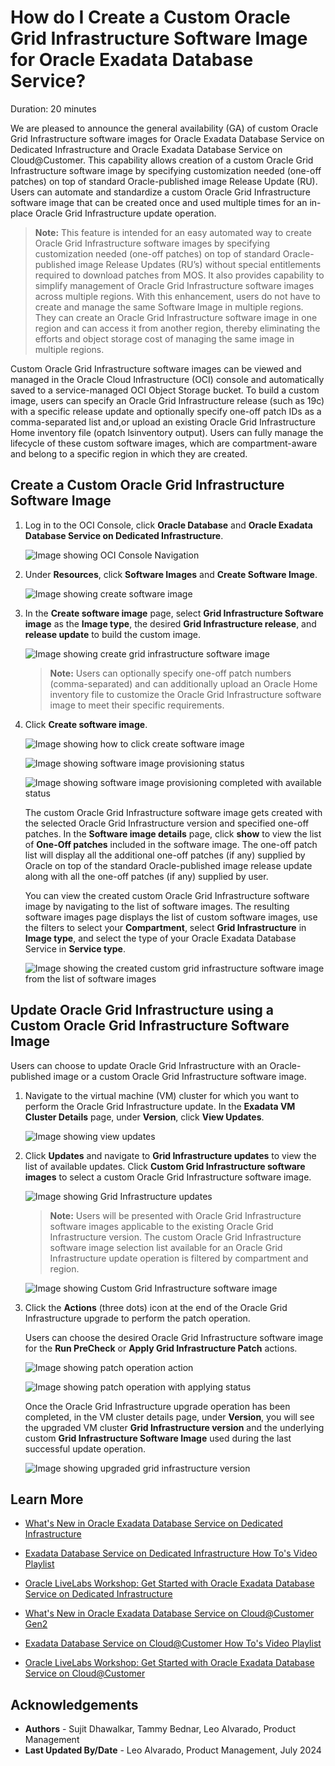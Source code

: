 # How do I Create a Custom Oracle Grid Infrastructure Software Image for Oracle Exadata Database Service?
Duration: 20 minutes

We are pleased to announce the general availability (GA) of custom Oracle Grid Infrastructure software images for Oracle Exadata Database Service on Dedicated Infrastructure and Oracle Exadata Database Service on Cloud@Customer. This capability allows creation of a custom Oracle Grid Infrastructure software image by specifying customization needed (one-off patches) on top of standard Oracle-published image Release Update (RU). Users can automate and standardize a custom Oracle Grid Infrastructure software image that can be created once and used multiple times for an in-place Oracle Grid Infrastructure update operation. 

> **Note:** This feature is intended for an easy automated way to create Oracle Grid Infrastructure software images by specifying customization needed (one-off patches) on top of standard Oracle-published image Release Updates (RU’s) without special entitlements required to download patches from MOS. It also provides capability to simplify management of Oracle Grid Infrastructure software images across multiple regions. With this enhancement, users do not have to create and manage the same Software Image in multiple regions. They can create an Oracle Grid Infrastructure software image in one region and can access it from another region, thereby eliminating the efforts and object storage cost of managing the same image in multiple regions. 

Custom Oracle Grid Infrastructure software images can be viewed and managed in the Oracle Cloud Infrastructure (OCI) console and automatically saved to a service-managed OCI Object Storage bucket. To build a custom image, users can specify an Oracle Grid Infrastructure release (such as 19c) with a specific release update and optionally specify one-off patch IDs as a comma-separated list and,or upload an existing Oracle Grid Infrastructure Home inventory file (opatch lsinventory output). Users can fully manage the lifecycle of these custom software images, which are compartment-aware and belong to a specific region in which they are created.
 
## Create a Custom Oracle Grid Infrastructure Software Image

1. Log in to the OCI Console, click **Oracle Database** and **Oracle Exadata Database Service on Dedicated Infrastructure**.

   ![Image showing OCI Console Navigation](./images/navigate-oci-menu.png "Image showing OCI Console Navigation")

2. Under **Resources**, click **Software Images** and **Create Software Image**.
   
   ![Image showing create software image](./images/create-swimage.png "Image showing create software image")
   
3. In the **Create software image** page, select **Grid Infrastructure Software image** as the **Image type**, the desired **Grid Infrastructure release**, and **release update** to build the custom image.
   
   ![Image showing create grid infrastructure software image](./images/create-gisw-image.png "Image showing create grid infrastructure software image")
   
   > **Note:** Users can optionally specify one-off patch numbers (comma-separated) and can additionally upload an Oracle Home inventory file to customize the Oracle Grid Infrastructure software image to meet their specific requirements.

4. Click **Create software image**.
   
   ![Image showing how to click create software image](./images/click-create-swimage.png "Image showing how to click create software image")

   ![Image showing software image provisioning status](./images/gisw-image-provisioning.png "Image showing software image provisioning status")

   ![Image showing software image provisioning completed with available status](./images/create-gisw-image-completed.png "Image showing software image provisioning completed with available status")

   The custom Oracle Grid Infrastructure software image gets created with the selected Oracle Grid Infrastructure version and specified one-off patches. In the **Software image details** page, click **show** to view the list of **One-Off patches** included in the software image. The one-off patch list will display all the additional one-off patches (if any) supplied by Oracle on top of the standard Oracle-published image release update along with all the one-off patches (if any) supplied by user.

   You can view the created custom Oracle Grid Infrastructure software image by navigating to the list of software images. The resulting software images page displays the list of custom software images, use the filters to select your **Compartment**, select **Grid Infrastructure** in **Image type**, and select the type of your Oracle Exadata Database Service in **Service type**.

   ![Image showing the created custom grid infrastructure software image from the list of software images](./images/custom-gisw-list.png "Image showing the created custom grid infrastructure software image from the list of software images")
   
## Update Oracle Grid Infrastructure using a Custom Oracle Grid Infrastructure Software Image

Users can choose to update Oracle Grid Infrastructure with an Oracle-published image or a custom Oracle Grid Infrastructure software image.

1. Navigate to the virtual machine (VM) cluster for which you want to perform the Oracle Grid Infrastructure update. In the **Exadata VM Cluster Details** page, under **Version**, click **View Updates**.
   
   ![Image showing view updates](./images/vmcluster-details-page.png "Image showing view updates")

2. Click **Updates** and navigate to **Grid Infrastructure updates** to view the list of available updates. Click **Custom Grid Infrastructure software images** to select a custom Oracle Grid Infrastructure software image.
   
   ![Image showing Grid Infrastructure updates](./images/update-gi-version.png "Image showing Grid Infrastructure updates")
   
   > **Note:** Users will be presented with Oracle Grid Infrastructure software images applicable to the existing Oracle Grid Infrastructure version. The custom Oracle Grid Infrastructure software image selection list available for an Oracle Grid Infrastructure update operation is filtered by compartment and region. 

   ![Image showing Custom Grid Infrastructure software image](./images/select-customgisw-image.png "Image showing Custom Grid Infrastructure software image")

3. Click the **Actions** (three dots) icon at the end of the Oracle Grid Infrastructure upgrade to perform the patch operation. 
   
   Users can choose the desired Oracle Grid Infrastructure software image for the **Run PreCheck** or **Apply Grid Infrastructure Patch** actions.

   ![Image showing patch operation action](./images/perform-patch-operation.png "Image showing patch operation action")

   ![Image showing patch operation with applying status](./images/patching-inprogress.png "Image showing patch operation with applying status")

   Once the Oracle Grid Infrastructure upgrade operation has been completed, in the VM cluster details page, under **Version**, you will see the upgraded VM cluster **Grid Infrastructure version** and the underlying custom **Grid Infrastructure Software Image** used during the last successful update operation.

   ![Image showing upgraded grid infrastructure version](./images/giupgrade-complete.png "Image showing upgraded grid infrastructure version")

## Learn More

- [What's New in Oracle Exadata Database Service on Dedicated Infrastructure](https://docs.oracle.com/en-us/iaas/exadatacloud/exacs/exa-whats-new.html)

- [Exadata Database Service on Dedicated Infrastructure How To's Video Playlist](https://www.youtube.com/playlist?list=PLdtXkK5KBY55lKBR3SS3YrbfgxcgdC6ZT)
  
- [Oracle LiveLabs Workshop: Get Started with Oracle Exadata Database Service on Dedicated Infrastructure](https://livelabs.oracle.com/pls/apex/f?p=133:180:17374221011687::::wid:3311)

- [What's New in Oracle Exadata Database Service on Cloud@Customer Gen2](https://docs.oracle.com/en-us/iaas/exadata/doc/ecc-whats-new-in-exadata-cloud-at-customer-gen2.html)
  
- [Exadata Database Service on Cloud@Customer How To's Video Playlist](https://www.youtube.com/playlist?list=PLdtXkK5KBY56Grlr6Cr0FiSxBesR2c12C)

- [Oracle LiveLabs Workshop: Get Started with Oracle Exadata Database Service on Cloud@Customer](https://livelabs.oracle.com/pls/apex/r/dbpm/livelabs/view-workshop?wid=3639&clear=RR,180&session=109385721060957)


## Acknowledgements
* **Authors** - Sujit Dhawalkar, Tammy Bednar, Leo Alvarado, Product Management
* **Last Updated By/Date** - Leo Alvarado, Product Management, July 2024
